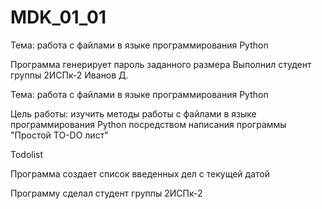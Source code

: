 # MDK_01_01



Тема: работа с файлами в языке программирования Python

Программа генерирует пароль заданного размера
Выполнил студент группы 2ИСПк-2 Иванов Д.


Тема: работа с файлами в языке программирования Python

Цель работы: изучить методы работы с файлами в языке программирования Python посредством написания программы "Простой TO-DO лист"

Todolist

Программа создает список введенных дел с текущей датой

Программу сделал студент группы 2ИСПк-2

